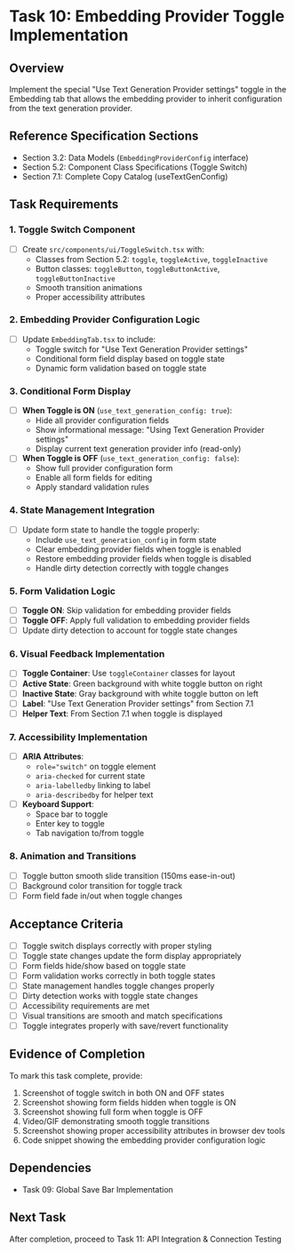 # Task 10: Embedding Provider Toggle Implementation

## Overview
Implement the special "Use Text Generation Provider settings" toggle in the Embedding tab that allows the embedding provider to inherit configuration from the text generation provider.

## Reference Specification Sections
- Section 3.2: Data Models (`EmbeddingProviderConfig` interface)
- Section 5.2: Component Class Specifications (Toggle Switch)
- Section 7.1: Complete Copy Catalog (useTextGenConfig)

## Task Requirements

### 1. Toggle Switch Component
- [ ] Create `src/components/ui/ToggleSwitch.tsx` with:
  - Classes from Section 5.2: `toggle`, `toggleActive`, `toggleInactive`
  - Button classes: `toggleButton`, `toggleButtonActive`, `toggleButtonInactive`
  - Smooth transition animations
  - Proper accessibility attributes

### 2. Embedding Provider Configuration Logic
- [ ] Update `EmbeddingTab.tsx` to include:
  - Toggle switch for "Use Text Generation Provider settings"
  - Conditional form field display based on toggle state
  - Dynamic form validation based on toggle state

### 3. Conditional Form Display
- [ ] **When Toggle is ON** (`use_text_generation_config: true`):
  - Hide all provider configuration fields
  - Show informational message: "Using Text Generation Provider settings"
  - Display current text generation provider info (read-only)
- [ ] **When Toggle is OFF** (`use_text_generation_config: false`):
  - Show full provider configuration form
  - Enable all form fields for editing
  - Apply standard validation rules

### 4. State Management Integration
- [ ] Update form state to handle the toggle properly:
  - Include `use_text_generation_config` in form state
  - Clear embedding provider fields when toggle is enabled
  - Restore embedding provider fields when toggle is disabled
  - Handle dirty detection correctly with toggle changes

### 5. Form Validation Logic
- [ ] **Toggle ON**: Skip validation for embedding provider fields
- [ ] **Toggle OFF**: Apply full validation to embedding provider fields
- [ ] Update dirty detection to account for toggle state changes

### 6. Visual Feedback Implementation
- [ ] **Toggle Container**: Use `toggleContainer` classes for layout
- [ ] **Active State**: Green background with white toggle button on right
- [ ] **Inactive State**: Gray background with white toggle button on left
- [ ] **Label**: "Use Text Generation Provider settings" from Section 7.1
- [ ] **Helper Text**: From Section 7.1 when toggle is displayed

### 7. Accessibility Implementation
- [ ] **ARIA Attributes**:
  - `role="switch"` on toggle element
  - `aria-checked` for current state
  - `aria-labelledby` linking to label
  - `aria-describedby` for helper text
- [ ] **Keyboard Support**:
  - Space bar to toggle
  - Enter key to toggle
  - Tab navigation to/from toggle

### 8. Animation and Transitions
- [ ] Toggle button smooth slide transition (150ms ease-in-out)
- [ ] Background color transition for toggle track
- [ ] Form field fade in/out when toggle changes

## Acceptance Criteria
- [ ] Toggle switch displays correctly with proper styling
- [ ] Toggle state changes update the form display appropriately
- [ ] Form fields hide/show based on toggle state
- [ ] Form validation works correctly in both toggle states
- [ ] State management handles toggle changes properly
- [ ] Dirty detection works with toggle state changes
- [ ] Accessibility requirements are met
- [ ] Visual transitions are smooth and match specifications
- [ ] Toggle integrates properly with save/revert functionality

## Evidence of Completion
To mark this task complete, provide:
1. Screenshot of toggle switch in both ON and OFF states
2. Screenshot showing form fields hidden when toggle is ON
3. Screenshot showing full form when toggle is OFF
4. Video/GIF demonstrating smooth toggle transitions
5. Screenshot showing proper accessibility attributes in browser dev tools
6. Code snippet showing the embedding provider configuration logic

## Dependencies
- Task 09: Global Save Bar Implementation

## Next Task
After completion, proceed to Task 11: API Integration & Connection Testing